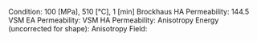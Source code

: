 Condition: 100 \[MPa], 510 \[°C], 1 \[min]
Brockhaus HA Permeability: 144.5
VSM EA Permeability: 
VSM HA Permeability: 
Anisotropy Energy (uncorrected for shape): 
Anisotropy Field: 
